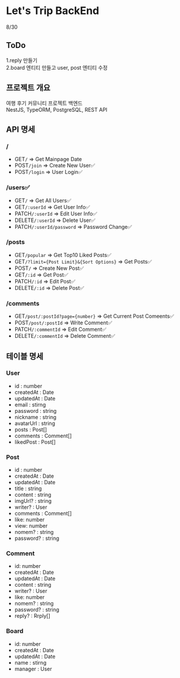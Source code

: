 # Let's Trip BackEnd

8/30

## ToDo

1.reply 만들기  
2.board 엔티티 만들고 user, post 엔티티 수정

## 프로젝트 개요

여행 후기 커뮤니티 프로젝트 백엔드  
NestJS, TypeORM, PostgreSQL, REST API

## API 명세

### /

- GET`/` => Get Mainpage Date
- POST`/join` => Create New User✅
- POST`/login` => User Login✅

### /users✅

- GET`/` => Get All Users✅
- GET`/:userId` => Get User Info✅
- PATCH`/:userId` => Edit User Info✅
- DELETE`/:userId` => Delete User✅
- PATCH`/:userId/password` => Password Change✅

### /posts

- GET`/popular` => Get Top10 Liked Posts✅
- GET`/?limit={Post Limit}&{Sort Options}` => Get Posts✅
- POST`/` => Create New Post✅
- GET`/:id` => Get Post✅
- PATCH`/:id` => Edit Post✅
- DELETE`/:id` => Delete Post✅

### /comments

- GET`/post/:postId?page={number}` => Get Current Post Comeents✅
- POST`/post/:postId` => Write Comment✅
- PATCH`/:commentId` => Edit Comment✅
- DELETE`/:commentId` => Delete Comment✅

## 테이블 명세

### User

- id : number
- createdAt : Date
- updatedAt : Date
- email : stirng
- password : string
- nickname : string
- avatarUrl : string
- posts : Post[]
- comments : Comment[]
- likedPost : Post[]

### Post

- id : number
- createdAt : Date
- updatedAt : Date
- title : string
- content : string
- imgUrl? : string
- writer? : User
- comments : Comment[]
- like: number
- view: number
- nomem? : string
- password? : string

### Comment

- id: number
- createdAt : Date
- updatedAt : Date
- content : string
- writer? : User
- like: number
- nomem? : string
- password? : string
- reply? : Rrply[]

### Board

- id: number
- createdAt : Date
- updatedAt : Date
- name : stirng
- manager : User
